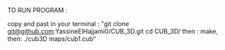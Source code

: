 TO RUN PROGRAM :

copy and past in your terminal : "git clone git@github.com:YassineElHajjami0/CUB_3D.git
    cd CUB_3D/ 
   then :  make,
   then: ./cub3D maps/cub1.cub"
